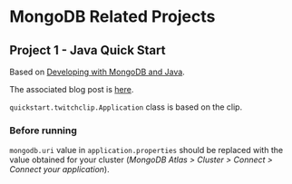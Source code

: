 # MongoDB Related Projects

## Project 1 - Java Quick Start
Based on [Developing with MongoDB and Java](https://www.youtube.com/watch?v=bkhXHiracs8).

The associated blog post is [here](https://developer.mongodb.com/quickstart/java-setup-crud-operations).

`quickstart.twitchclip.Application` class is based on the clip.

### Before running
`mongodb.uri` value in `application.properties` should be replaced with the value obtained for your cluster (_MongoDB Atlas > Cluster > Connect > Connect your application_).
